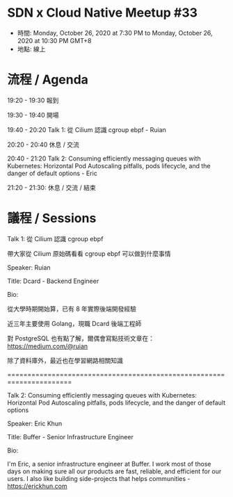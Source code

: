 # SDN x Cloud Native Meetup #33
- 時間: Monday, October 26, 2020 at 7:30 PM to Monday, October 26, 2020 at 10:30 PM GMT+8
- 地點: 線上

# 流程 / Agenda

19:20 - 19:30 報到

19:30 - 19:40 開場

19:40 - 20:20 Talk 1: 從 Cilium 認識 cgroup ebpf - Ruian

20:20 - 20:40 休息 / 交流

20:40 - 21:20 Talk 2: Consuming efficiently messaging queues with Kubernetes: Horizontal Pod Autoscaling pitfalls, pods lifecycle, and the danger of default options - Eric

21:20 - 21:30: 休息 / 交流 / 結束

# 議程 / Sessions

Talk 1: 從 Cilium 認識 cgroup ebpf

帶大家從 Cilium 原始碼看看 cgroup ebpf 可以做到什麼事情

Speaker: Ruian

Title: Dcard - Backend Engineer

Bio:

從大學時期開始算，已有 8 年實際後端開發經驗

近三年主要使用 Golang，現職 Dcard 後端工程師

對 PostgreSQL 也有點了解，爾偶會寫點技術文章在： https://medium.com/@ruian

除了資料庫外，最近也在學習網路相關知識

======================================================================

Talk 2: Consuming efficiently messaging queues with Kubernetes: Horizontal Pod Autoscaling pitfalls, pods lifecycle, and the danger of default options

Speaker: Eric Khun

Title: Buffer - Senior Infrastructure Engineer

Bio:

I'm Eric, a senior infrastructure engineer at Buffer. I work most of those days on making sure all our products are fast, reliable, and efficient for our users. I also like building side-projects that helps communities - https://erickhun.com
